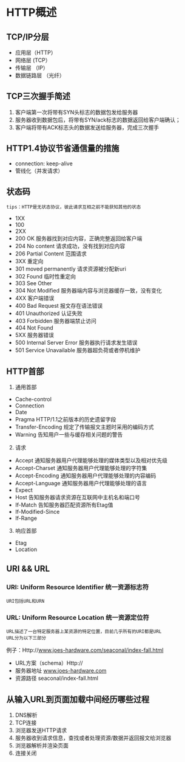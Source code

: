 # HTTP概述
## TCP/IP分层
* 应用层（HTTP）
* 网络层 (TCP）
* 传输层 （IP）
* 数据链路层 （光纤）

## TCP三次握手简述
1. 客户端第一次将带有SYN头标志的数据包发给服务器
2. 服务器收到数据包后，将带有SYN/ack标志的数据返回给客户端确认；
3. 客户端将带有ACK标志头的数据发送给服务器，完成三次握手

## HTTP1.4协议节省通信量的措施
* connection: keep-alive
* 管线化（并发请求）


## 状态码
    tips：HTTP是无状态协议，彼此请求互相之前不能获知其他的状态
* 1XX
 * 100
* 2XX
 * 200 OK  服务器找到对应内容，正确完整返回给客户端
 * 204 No content 请求成功，没有找到对应内容
 * 206 Partial Content 范围请求
* 3XX 重定向
 * 301 moved permanently 请求资源被分配新uri
 * 302 Found 临时性重定向
 * 303 See Other
 * 304 Not Modified 服务器端内容与浏览器缓存一致，没有变化
* 4XX 客户端错误
 * 400 Bad Request 报文存在语法错误
 * 401 Unauthorized 认证失败
 * 403 Forbidden 服务器端禁止访问
 * 404 Not Found
* 5XX 服务器错误
 * 500 Internal Server Error 服务器执行请求发生错误
 * 501 Service Unavailable 服务器超负荷或者停机维护

## HTTP首部
1. 通用首部
 * Cache-control 
 * Connection
 * Date
 * Pragma HTTP/1.1之前版本的历史遗留字段
 * Transfer-Encoding 规定了传输报文主题时采用的编码方式
 * Warning 告知用户一些与缓存相关问题的警告
2. 请求
 * Accept 通知服务器用户代理能够处理的媒体类型以及相对优先级
 * Accept-Charset 通知服务器用户代理能够处理的字符集
 * Accept-Encoding 通知服务器用户代理能够处理的内容编码
 * Accept-Language 通知服务器用户代理能够处理的语言
 * Expect
 * Host 告知服务器请求资源在互联网中主机名和端口号
 * If-Match 告知服务器匹配资源所有Etag值
 * If-Modified-Since
 * If-Range
3. 响应首部
 * Etag
 * Location

## URI && URL
### URI: Uniform Resource Identifier 统一资源标志符
    URI包括URL和URN
### URL: Uniform Resource Location 统一资源定位符
    URL描述了一台特定服务器上某资源的特定位置，目前几乎所有的URI都是URL
    URL分为以下三部分
例子：Http://www.joes-hardware.com/seaconal/index-fall.html
 * URL方案（schema）Http://
 * 服务器地址  www.joes-hardware.com
 * 资源路径  seaconal/index-fall.html

## 从输入URL到页面加载中间经历哪些过程
1. DNS解析
2. TCP连接
3. 浏览器发送HTTP请求
4. 服务器收到请求信息，查找或者处理资源/数据并返回报文给浏览器
5. 浏览器解析并渲染页面
6. 连接关闭
